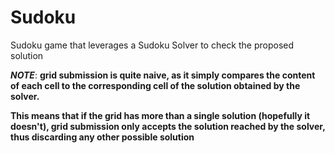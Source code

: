 # Sudoku
Sudoku game that leverages a Sudoku Solver to check the proposed solution

***NOTE***: **grid submission is quite naive, as it simply compares the content of each cell to the corresponding cell of the solution obtained by the solver.**

**This means that if the grid has more than a single solution (hopefully it doesn't), grid submission only accepts the solution reached by the solver, thus discarding any other possible solution** 
